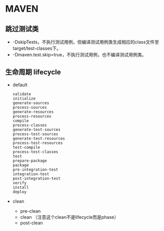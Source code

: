 # MAVEN

## 跳过测试类

* -DskipTests，不执行测试用例，但编译测试用例类生成相应的class文件至target/test-classes下。
* -Dmaven.test.skip=true，不执行测试用例，也不编译测试用例类。

## 生命周期 lifecycle

* default

  ```
  validate
  initialize
  generate-sources
  process-sources
  generate-resources
  process-resources
  compile
  process-classes
  generate-test-sources
  process-test-sources
  generate-test-resources
  process-test-resources
  test-compile
  process-test-classes
  test
  prepare-package
  package
  pre-integration-test
  integration-test
  post-integration-test
  verify
  install
  deploy
  ```

* clean

  * pre-clean
  * clean （注意这个clean不是lifecycle而是phase）
  * post-clean











